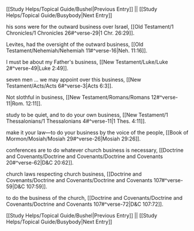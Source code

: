 [[Study Helps/Topical Guide/Bushel|Previous Entry]]  ||  [[Study Helps/Topical Guide/Busybody|Next Entry]]

 his sons were for the outward business over Israel, [[Old Testament/1 Chronicles/1 Chronicles 26#^verse-29|1 Chr. 26:29]].

 Levites, had the oversight of the outward business, [[Old Testament/Nehemiah/Nehemiah 11#^verse-16|Neh. 11:16]].

 I must be about my Father's business, [[New Testament/Luke/Luke 2#^verse-49|Luke 2:49]].

 seven men ... we may appoint over this business, [[New Testament/Acts/Acts 6#^verse-3|Acts 6:3]].

 Not slothful in business, [[New Testament/Romans/Romans 12#^verse-11|Rom. 12:11]].

 study to be quiet, and to do your own business, [[New Testament/1 Thessalonians/1 Thessalonians 4#^verse-11|1 Thes. 4:11]].

 make it your law—to do your business by the voice of the people, [[Book of Mormon/Mosiah/Mosiah 29#^verse-26|Mosiah 29:26]].

 conferences are to do whatever church business is necessary, [[Doctrine and Covenants/Doctrine and Covenants/Doctrine and Covenants 20#^verse-62|D&C 20:62]].

 church laws respecting church business, [[Doctrine and Covenants/Doctrine and Covenants/Doctrine and Covenants 107#^verse-59|D&C 107:59]].

 to do the business of the church, [[Doctrine and Covenants/Doctrine and Covenants/Doctrine and Covenants 107#^verse-72|D&C 107:72]].

[[Study Helps/Topical Guide/Bushel|Previous Entry]]  ||  [[Study Helps/Topical Guide/Busybody|Next Entry]]